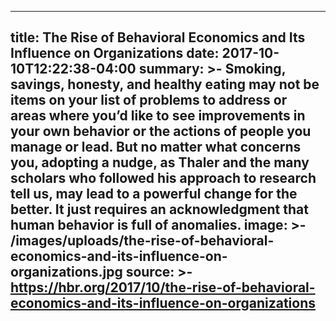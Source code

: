 ---
title: The Rise of Behavioral Economics and Its Influence on Organizations
date: 2017-10-10T12:22:38-04:00
summary: >-
  Smoking, savings, honesty, and healthy eating may not be items on your list of
  problems to address or areas where you’d like to see improvements in your own
  behavior or the actions of people you manage or lead. But no matter what
  concerns you, adopting a nudge, as Thaler and the many scholars who followed
  his approach to research tell us, may lead to a powerful change for the
  better. It just requires an acknowledgment that human behavior is full of
  anomalies.
image: >-
  /images/uploads/the-rise-of-behavioral-economics-and-its-influence-on-organizations.jpg
source: >-
  https://hbr.org/2017/10/the-rise-of-behavioral-economics-and-its-influence-on-organizations
----

